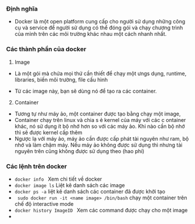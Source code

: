 ### Định nghĩa
- Docker là một open platform cung cấp cho người sử dụng những công cụ và service để người sử dụng có thể đóng gói và chạy chương trình của mình trên các môi trường khác nhau một cách nhanh nhất.
### Các thành phần của docker
1. Image 
-    Là một gói mà chứa mọi thứ cần thiết để chạy một ưngs dụng, runtime, libraries, biến môi trường, file cấu hình
    
- Từ các image này, bạn sẽ dùng nó để tạo ra các container.
2. Container
- Tương tự như máy ảo, một container được tạo bằng chạy một image, 
- Container chạy trên linux và chia s    ẻ kernel của máy với các c    ontainer khác, nó sử dụng ít bộ nhớ hơn so với các máy ảo. Khi nào cần bộ nhớ thì sẽ được kernel cấp thêm
- Ngược lạ với máy ảo, máy ảo cần được cấp phát tài nguyên như ram, bộ nhớ và làm chậm máy. Nếu máy ảo không được sử dụng thì nhưng tài nguyên trên cũng không được sử dụng theo (hao phí)
### Các lệnh trên docker
-  `docker info ` Xem chi tiết về docker
-  `docker image ls` Liệt kê  danh sách các image 
- `docker ps -a` liệt kê danh sách các container đã được khởi tạo
- ` sudo docker run -it <name image> /bin/bash` chạy một container trên chế độ interactive mode
- `docker history ImageID ` Xem các command được chạy cho một image
- 